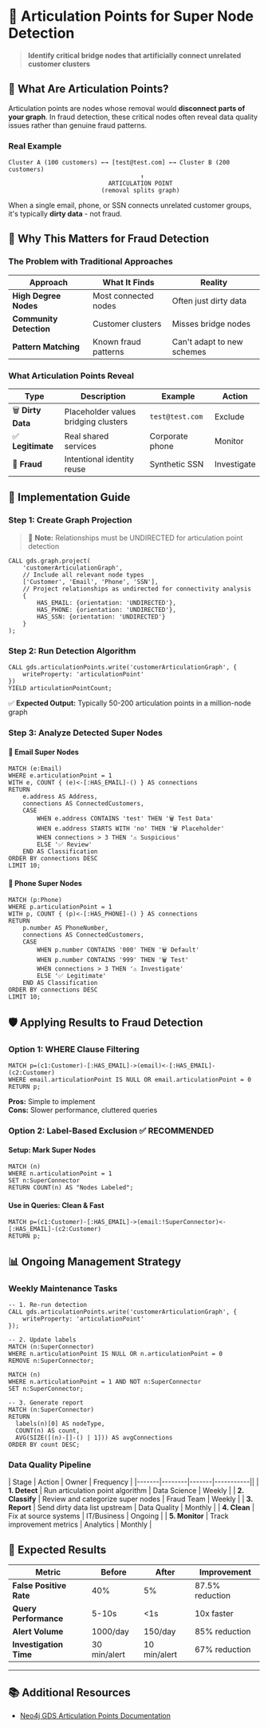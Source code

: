 # 🔗 Articulation Points for Super Node Detection

> **Identify critical bridge nodes that artificially connect unrelated customer clusters**

## 📖 What Are Articulation Points?

Articulation points are nodes whose removal would **disconnect parts of your graph**. In fraud detection, these critical nodes often reveal data quality issues rather than genuine fraud patterns.

### Real Example
```
Cluster A (100 customers) ←→ [test@test.com] ←→ Cluster B (200 customers)
                                     ↑
                            ARTICULATION POINT
                          (removal splits graph)
```

When a single email, phone, or SSN connects unrelated customer groups, it's typically **dirty data** - not fraud.

## 🎯 Why This Matters for Fraud Detection

### The Problem with Traditional Approaches

| Approach | What It Finds | Reality |
|----------|--------------|----------|
| **High Degree Nodes** | Most connected nodes | Often just dirty data |
| **Community Detection** | Customer clusters | Misses bridge nodes |
| **Pattern Matching** | Known fraud patterns | Can't adapt to new schemes |

### What Articulation Points Reveal

| Type | Description | Example | Action |
|------|-------------|---------|--------|
| 🗑️ **Dirty Data** | Placeholder values bridging clusters | `test@test.com` | Exclude |
| ✅ **Legitimate** | Real shared services | Corporate phone | Monitor |
| 🚨 **Fraud** | Intentional identity reuse | Synthetic SSN | Investigate |

## 🚀 Implementation Guide

### Step 1: Create Graph Projection

> 📝 **Note:** Relationships must be UNDIRECTED for articulation point detection

```cypher
CALL gds.graph.project(
    'customerArticulationGraph',
    // Include all relevant node types
    ['Customer', 'Email', 'Phone', 'SSN'],
    // Project relationships as undirected for connectivity analysis
    {
        HAS_EMAIL: {orientation: 'UNDIRECTED'},
        HAS_PHONE: {orientation: 'UNDIRECTED'}, 
        HAS_SSN: {orientation: 'UNDIRECTED'}
    }
);
```

### Step 2: Run Detection Algorithm

```cypher
CALL gds.articulationPoints.write('customerArticulationGraph', { 
    writeProperty: 'articulationPoint'
})
YIELD articulationPointCount;
```

✅ **Expected Output:** Typically 50-200 articulation points in a million-node graph

### Step 3: Analyze Detected Super Nodes

#### 📧 Email Super Nodes
```cypher
MATCH (e:Email)
WHERE e.articulationPoint = 1
WITH e, COUNT { (e)<-[:HAS_EMAIL]-() } AS connections
RETURN 
    e.address AS Address,
    connections AS ConnectedCustomers,
    CASE 
        WHEN e.address CONTAINS 'test' THEN '🗑️ Test Data'
        WHEN e.address STARTS WITH 'no' THEN '🗑️ Placeholder'
        WHEN connections > 3 THEN '⚠️ Suspicious'
        ELSE '✅ Review'
    END AS Classification
ORDER BY connections DESC
LIMIT 10;
```

#### 📱 Phone Super Nodes
```cypher
MATCH (p:Phone)
WHERE p.articulationPoint = 1
WITH p, COUNT { (p)<-[:HAS_PHONE]-() } AS connections
RETURN 
    p.number AS PhoneNumber,
    connections AS ConnectedCustomers,
    CASE 
        WHEN p.number CONTAINS '000' THEN '🗑️ Default'
        WHEN p.number CONTAINS '999' THEN '🗑️ Test'
        WHEN connections > 3 THEN '⚠️ Investigate'
        ELSE '✅ Legitimate'
    END AS Classification
ORDER BY connections DESC
LIMIT 10;
```

## 🛡️ Applying Results to Fraud Detection

### Option 1: WHERE Clause Filtering

```cypher
MATCH p=(c1:Customer)-[:HAS_EMAIL]->(email)<-[:HAS_EMAIL]-(c2:Customer)
WHERE email.articulationPoint IS NULL OR email.articulationPoint = 0
RETURN p;
```

**Pros:** Simple to implement  
**Cons:** Slower performance, cluttered queries

### Option 2: Label-Based Exclusion ✅ **RECOMMENDED**

#### Setup: Mark Super Nodes
```cypher
MATCH (n)
WHERE n.articulationPoint = 1
SET n:SuperConnector
RETURN COUNT(n) AS "Nodes Labeled";
```

#### Use in Queries: Clean & Fast
```cypher
MATCH p=(c1:Customer)-[:HAS_EMAIL]->(email:!SuperConnector)<-[:HAS_EMAIL]-(c2:Customer)
RETURN p;
```

## 📊 Ongoing Management Strategy

### Weekly Maintenance Tasks

```cypher
-- 1. Re-run detection
CALL gds.articulationPoints.write('customerArticulationGraph', {
    writeProperty: 'articulationPoint'
});

-- 2. Update labels
MATCH (n:SuperConnector)
WHERE n.articulationPoint IS NULL OR n.articulationPoint = 0
REMOVE n:SuperConnector;

MATCH (n)
WHERE n.articulationPoint = 1 AND NOT n:SuperConnector
SET n:SuperConnector;

-- 3. Generate report
MATCH (n:SuperConnector)
RETURN
  labels(n)[0] AS nodeType,
  COUNT(n) AS count,
  AVG(SIZE([(n)-[]-() | 1])) AS avgConnections
ORDER BY count DESC;
```

### Data Quality Pipeline

| Stage | Action | Owner | Frequency |
|-------|--------|-------|-----------||
| **1. Detect** | Run articulation point algorithm | Data Science | Weekly |
| **2. Classify** | Review and categorize super nodes | Fraud Team | Weekly |
| **3. Report** | Send dirty data list upstream | Data Quality | Monthly |
| **4. Clean** | Fix at source systems | IT/Business | Ongoing |
| **5. Monitor** | Track improvement metrics | Analytics | Monthly |


## 🎉 Expected Results

| Metric | Before | After | Improvement |
|--------|--------|-------|-------------|
| **False Positive Rate** | 40% | 5% | 87.5% reduction |
| **Query Performance** | 5-10s | <1s | 10x faster |
| **Alert Volume** | 1000/day | 150/day | 85% reduction |
| **Investigation Time** | 30 min/alert | 10 min/alert | 67% reduction |

---

## 📚 Additional Resources

- [Neo4j GDS Articulation Points Documentation](https://neo4j.com/docs/graph-data-science/current/algorithms/articulation-points/)